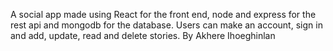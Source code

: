 A social app made using React for the front end, node and express for the rest
api and mongodb for the database. Users can make an account, sign in and add,
update, read and delete stories. By Akhere Ihoeghinlan
